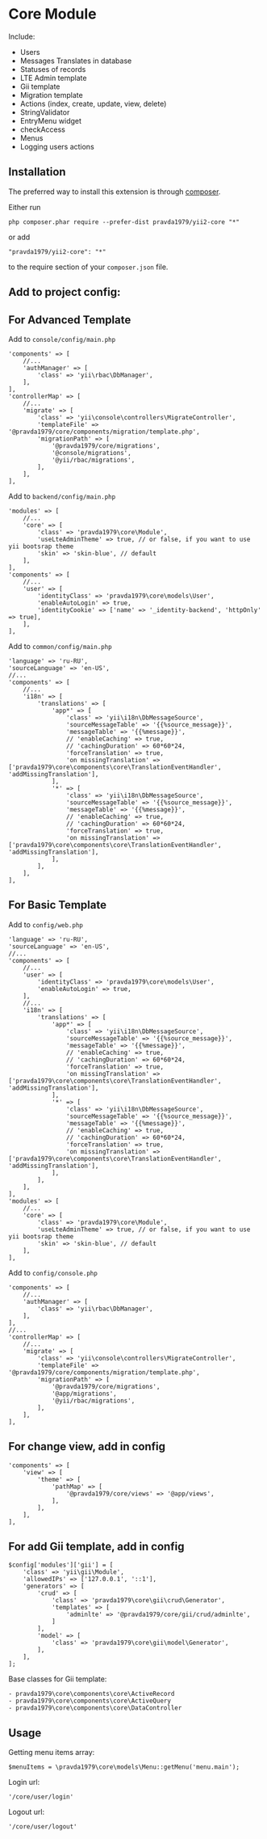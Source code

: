 Core Module
===========
Include:
- Users
- Messages Translates in database
- Statuses of records
- LTE Admin template
- Gii template
- Migration template
- Actions (index, create, update, view, delete)
- StringValidator
- EntryMenu widget
- checkAccess
- Menus
- Logging users actions

Installation
------------

The preferred way to install this extension is through [composer](http://getcomposer.org/download/).

Either run

```
php composer.phar require --prefer-dist pravda1979/yii2-core "*"
```

or add

```
"pravda1979/yii2-core": "*"
```

to the require section of your `composer.json` file.

Add to project config:
----------------------

For Advanced Template
-------------------

Add to `console/config/main.php`

    'components' => [
        //...
        'authManager' => [
            'class' => 'yii\rbac\DbManager',
        ],
    ],
    'controllerMap' => [
        //...
        'migrate' => [
            'class' => 'yii\console\controllers\MigrateController',
            'templateFile' => '@pravda1979/core/components/migration/template.php',
            'migrationPath' => [
                '@pravda1979/core/migrations',
                '@console/migrations',
                '@yii/rbac/migrations',
            ],
        ],
    ],    

Add to `backend/config/main.php`

    'modules' => [
        //...
        'core' => [
            'class' => 'pravda1979\core\Module',
            'useLteAdminTheme' => true, // or false, if you want to use yii bootsrap theme
            'skin' => 'skin-blue', // default
        ],
    ],
    'components' => [
        //...
        'user' => [
            'identityClass' => 'pravda1979\core\models\User',
            'enableAutoLogin' => true,
            'identityCookie' => ['name' => '_identity-backend', 'httpOnly' => true],
        ],
    ],

Add to `common/config/main.php`

    'language' => 'ru-RU',
    'sourceLanguage' => 'en-US',
    //...
    'components' => [
        //...
        'i18n' => [
            'translations' => [
                'app*' => [
                    'class' => 'yii\i18n\DbMessageSource',
                    'sourceMessageTable' => '{{%source_message}}',
                    'messageTable' => '{{%message}}',
                    // 'enableCaching' => true,
                    // 'cachingDuration' => 60*60*24,
                    'forceTranslation' => true,
                    'on missingTranslation' => ['pravda1979\core\components\core\TranslationEventHandler', 'addMissingTranslation'],
                ],
                '*' => [
                    'class' => 'yii\i18n\DbMessageSource',
                    'sourceMessageTable' => '{{%source_message}}',
                    'messageTable' => '{{%message}}',
                    // 'enableCaching' => true,
                    // 'cachingDuration' => 60*60*24,
                    'forceTranslation' => true,
                    'on missingTranslation' => ['pravda1979\core\components\core\TranslationEventHandler', 'addMissingTranslation'],
                ],
            ],
        ],
    ],
        

For Basic Template
-------------------

Add to `config/web.php`

    'language' => 'ru-RU',
    'sourceLanguage' => 'en-US',
    //...
    'components' => [
        //...
        'user' => [
            'identityClass' => 'pravda1979\core\models\User',
            'enableAutoLogin' => true,
        ],
        //...
        'i18n' => [
            'translations' => [
                'app*' => [
                    'class' => 'yii\i18n\DbMessageSource',
                    'sourceMessageTable' => '{{%source_message}}',
                    'messageTable' => '{{%message}}',
                    // 'enableCaching' => true,
                    // 'cachingDuration' => 60*60*24,
                    'forceTranslation' => true,
                    'on missingTranslation' => ['pravda1979\core\components\core\TranslationEventHandler', 'addMissingTranslation'],
                ],
                '*' => [
                    'class' => 'yii\i18n\DbMessageSource',
                    'sourceMessageTable' => '{{%source_message}}',
                    'messageTable' => '{{%message}}',
                    // 'enableCaching' => true,
                    // 'cachingDuration' => 60*60*24,
                    'forceTranslation' => true,
                    'on missingTranslation' => ['pravda1979\core\components\core\TranslationEventHandler', 'addMissingTranslation'],
                ],
            ],
        ],
    ],
    'modules' => [
        //...
        'core' => [
            'class' => 'pravda1979\core\Module',
            'useLteAdminTheme' => true, // or false, if you want to use yii bootsrap theme
            'skin' => 'skin-blue', // default
        ],
    ],
    
Add to `config/console.php`

    'components' => [
        //...
        'authManager' => [
            'class' => 'yii\rbac\DbManager',
        ],
    ],
    //...
    'controllerMap' => [
        //...
        'migrate' => [
            'class' => 'yii\console\controllers\MigrateController',
            'templateFile' => '@pravda1979/core/components/migration/template.php',
            'migrationPath' => [
                '@pravda1979/core/migrations',
                '@app/migrations',
                '@yii/rbac/migrations',
            ],
        ],
    ],    



For change view, add in config
-----------------------------

    'components' => [
        'view' => [
            'theme' => [
                'pathMap' => [
                    '@pravda1979/core/views' => '@app/views',
                ],
            ],
        ],
    ],
        

For add Gii template, add in config
------------------------------------

    $config['modules']['gii'] = [
        'class' => 'yii\gii\Module',
        'allowedIPs' => ['127.0.0.1', '::1'],
        'generators' => [
            'crud' => [
                'class' => 'pravda1979\core\gii\crud\Generator',
                'templates' => [
                    'adminlte' => '@pravda1979/core/gii/crud/adminlte',
                ]
            ],
            'model' => [
                'class' => 'pravda1979\core\gii\model\Generator',
            ],
        ],
    ];
Base classes for Gii template:

```
- pravda1979\core\components\core\ActiveRecord
- pravda1979\core\components\core\ActiveQuery
- pravda1979\core\components\core\DataController
```

                            
Usage
-----

Getting menu items array:
```
$menuItems = \pravda1979\core\models\Menu::getMenu('menu.main');
```

Login url:
```
'/core/user/login'
```

Logout url:
```
'/core/user/logout'
```

